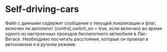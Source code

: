 # Self-driving-cars
Файл с данными содержит сообщения о текущей локализации и флаг, включен ли автопилот (control_switch_on = true, если включен) во время одного из настроечных проездов беспилотного автмобиля в Лас-Вегасе. Необходимо посчитать расстояния, которые он проехал в автономном и в ручном режиме. 
